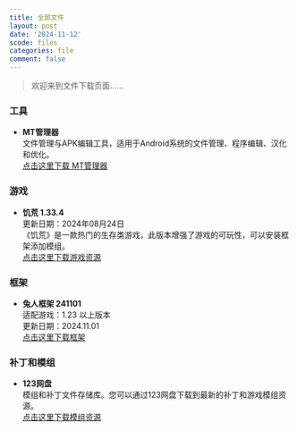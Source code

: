 ```yaml
---
title: 全部文件
layout: post
date: '2024-11-12'
scode: files
categories: file
comment: false
---
```


> 欢迎来到文件下载页面......



### 工具

- **MT管理器**  
  文件管理与APK编辑工具，适用于Android系统的文件管理、程序编辑、汉化和优化。  
  [点击这里下载 MT管理器](http://d.mt2.cn/)


### 游戏

- **饥荒 1.33.4**  
  更新日期：2024年08月24日  
  《饥荒》是一款热门的生存类游戏，此版本增强了游戏的可玩性，可以安装框架添加模组。  
  [点击这里下载游戏资源](https://www.123pan.com/s/IC8lVv-XXNAv)


### 框架

- **兔人框架 241101**  
  适配游戏：1.23 以上版本  
  更新日期：2024.11.01  
  [点击这里下载框架](https://www.123pan.com/s/IC8lVv-nXNAv)



### 补丁和模组

- **123网盘**  
  模组和补丁文件存储库。您可以通过123网盘下载到最新的补丁和游戏模组资源。  
  [点击这里下载模组资源](https://www.123pan.com/s/IC8lVv-MlNAv)


